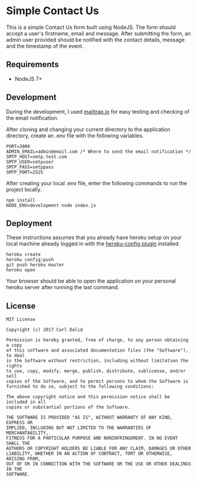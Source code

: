 # Simple Contact Us
This is a simple Contact Us form built using NodeJS. The form should accept a user's firstname, email and message. After submitting the form, an admin user provided should be notified with the contact details, message and the timestamp of the event.

## Requirements
- NodeJS 7+

## Development

During the development, I used [mailtrap.io](https://mailtrap.io) for easy testing and checking of the email notification.

After cloning and changing your current directory to the application directory, create an .env file with the following variables.

```
PORT=3000
ADMIN_EMAIL=admin@email.com /* Where to send the email notification */
SMTP_HOST=smtp.test.com
SMTP_USER=smtpuser
SMTP_PASS=smtppass
SMTP_PORT=2525
```

After creating your local .env file, enter the following commands to run the project locally.

```
npm install
NODE_ENV=development node index.js
```

## Deployment

These instructions assumes that you already have heroku setup on your local machine already logged in with the [heroku-config plugin](https://github.com/xavdid/heroku-config) installed.

```
heroku create
heroku config:push
git push heroku master
heroku open
```

Your browser should be able to open the application on your personal heroku server after running the last command.

## License

```
MIT License

Copyright (c) 2017 Carl Dalid

Permission is hereby granted, free of charge, to any person obtaining a copy
of this software and associated documentation files (the "Software"), to deal
in the Software without restriction, including without limitation the rights
to use, copy, modify, merge, publish, distribute, sublicense, and/or sell
copies of the Software, and to permit persons to whom the Software is
furnished to do so, subject to the following conditions:

The above copyright notice and this permission notice shall be included in all
copies or substantial portions of the Software.

THE SOFTWARE IS PROVIDED "AS IS", WITHOUT WARRANTY OF ANY KIND, EXPRESS OR
IMPLIED, INCLUDING BUT NOT LIMITED TO THE WARRANTIES OF MERCHANTABILITY,
FITNESS FOR A PARTICULAR PURPOSE AND NONINFRINGEMENT. IN NO EVENT SHALL THE
AUTHORS OR COPYRIGHT HOLDERS BE LIABLE FOR ANY CLAIM, DAMAGES OR OTHER
LIABILITY, WHETHER IN AN ACTION OF CONTRACT, TORT OR OTHERWISE, ARISING FROM,
OUT OF OR IN CONNECTION WITH THE SOFTWARE OR THE USE OR OTHER DEALINGS IN THE
SOFTWARE.
```
